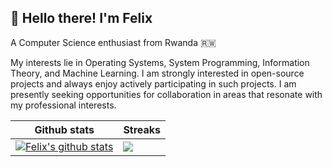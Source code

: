 ## 👋 Hello there! I'm Felix

A Computer Science enthusiast from Rwanda 🇷🇼

My interests lie in Operating Systems, System Programming, Information Theory, and Machine Learning. I am strongly interested in open-source projects and always enjoy actively participating in such projects. I am presently seeking opportunities for collaboration in areas that resonate with my professional interests.


|                           Github stats                          |                             Streaks                       |
|-----------------------------------------------------------------|-----------------------------------------------------------|
[![Felix's github stats](https://github-readme-stats.vercel.app/api?username=fnhirwa&count_private=true&show_icons=true&theme=radical)](https://github.com/fnhirwa)|[![](https://streak-stats.demolab.com/?user=fnhirwa&theme=gray-white&date_format=M%20j%5B%2C%20Y%5D)](https://git.io/streak-stats)|